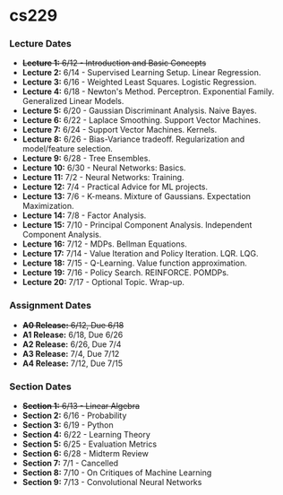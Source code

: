 # cs229
### Lecture Dates

- ~~**Lecture 1:** 6/12 - Introduction and Basic Concepts~~
- **Lecture 2:** 6/14 - Supervised Learning Setup. Linear Regression.
- **Lecture 3:** 6/16 - Weighted Least Squares. Logistic Regression.
- **Lecture 4:** 6/18 - Newton's Method. Perceptron. Exponential Family. Generalized Linear Models.
- **Lecture 5:** 6/20 - Gaussian Discriminant Analysis. Naive Bayes.
- **Lecture 6:** 6/22 - Laplace Smoothing. Support Vector Machines.
- **Lecture 7:** 6/24 - Support Vector Machines. Kernels.
- **Lecture 8:** 6/26 - Bias-Variance tradeoff. Regularization and model/feature selection.
- **Lecture 9:** 6/28 - Tree Ensembles.
- **Lecture 10:** 6/30 - Neural Networks: Basics.
- **Lecture 11:** 7/2 - Neural Networks: Training.
- **Lecture 12:** 7/4 - Practical Advice for ML projects.
- **Lecture 13:** 7/6 - K-means. Mixture of Gaussians. Expectation Maximization.
- **Lecture 14:** 7/8 - Factor Analysis.
- **Lecture 15:** 7/10 - Principal Component Analysis. Independent Component Analysis.
- **Lecture 16:** 7/12 - MDPs. Bellman Equations.
- **Lecture 17:** 7/14 - Value Iteration and Policy Iteration. LQR. LQG.
- **Lecture 18:** 7/15 - Q-Learning. Value function approximation.
- **Lecture 19:** 7/16 - Policy Search. REINFORCE. POMDPs.
- **Lecture 20:** 7/17 - Optional Topic. Wrap-up.

### Assignment Dates

- ~~**A0 Release:** 6/12, Due 6/18~~
- **A1 Release:** 6/18, Due 6/26
- **A2 Release:** 6/26, Due 7/4
- **A3 Release:** 7/4, Due 7/12
- **A4 Release:** 7/12, Due 7/15

### Section Dates

- ~~**Section 1:** 6/13 - Linear Algebra~~
- **Section 2:** 6/16 - Probability
- **Section 3:** 6/19 - Python
- **Section 4:** 6/22 - Learning Theory
- **Section 5:** 6/25 - Evaluation Metrics
- **Section 6:** 6/28 - Midterm Review
- **Section 7:** 7/1 - Cancelled
- **Section 8:** 7/10 - On Critiques of Machine Learning
- **Section 9:** 7/13 - Convolutional Neural Networks
